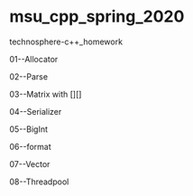 # msu_cpp_spring_2020
technosphere-c++_homework

01--Allocator

02--Parse

03--Matrix with [][]

04--Serializer

05--BigInt

06--format

07--Vector

08--Threadpool
